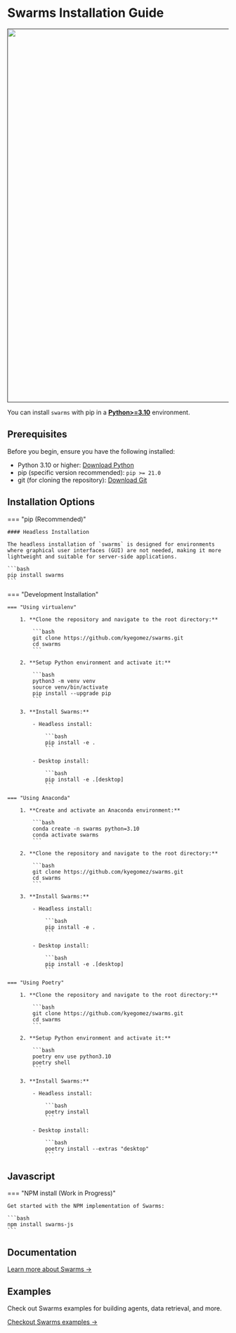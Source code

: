
# Swarms Installation Guide

<div align="center">
  <p>
    <a align="center" href="" target="_blank">
      <img
        width="850"
        src="https://github.com/kyegomez/swarms/raw/master/images/swarmslogobanner.png"
      >
    </a>
  </p>
</div>

You can install `swarms` with pip in a
[**Python>=3.10**](https://www.python.org/) environment.

## Prerequisites

Before you begin, ensure you have the following installed:

- Python 3.10 or higher: [Download Python](https://www.python.org/)
- pip (specific version recommended): `pip >= 21.0`
- git (for cloning the repository): [Download Git](https://git-scm.com/)

## Installation Options

=== "pip (Recommended)"

    #### Headless Installation

    The headless installation of `swarms` is designed for environments where graphical user interfaces (GUI) are not needed, making it more lightweight and suitable for server-side applications.

    ```bash
    pip install swarms
    ```

=== "Development Installation"

    === "Using virtualenv"

        1. **Clone the repository and navigate to the root directory:**

            ```bash
            git clone https://github.com/kyegomez/swarms.git
            cd swarms
            ```

        2. **Setup Python environment and activate it:**

            ```bash
            python3 -m venv venv
            source venv/bin/activate
            pip install --upgrade pip
            ```

        3. **Install Swarms:**

            - Headless install:

                ```bash
                pip install -e .
                ```

            - Desktop install:

                ```bash
                pip install -e .[desktop]
                ```

    === "Using Anaconda"

        1. **Create and activate an Anaconda environment:**

            ```bash
            conda create -n swarms python=3.10
            conda activate swarms
            ```

        2. **Clone the repository and navigate to the root directory:**

            ```bash
            git clone https://github.com/kyegomez/swarms.git
            cd swarms
            ```

        3. **Install Swarms:**

            - Headless install:

                ```bash
                pip install -e .
                ```

            - Desktop install:

                ```bash
                pip install -e .[desktop]
                ```

    === "Using Poetry"

        1. **Clone the repository and navigate to the root directory:**

            ```bash
            git clone https://github.com/kyegomez/swarms.git
            cd swarms
            ```

        2. **Setup Python environment and activate it:**

            ```bash
            poetry env use python3.10
            poetry shell
            ```

        3. **Install Swarms:**

            - Headless install:

                ```bash
                poetry install
                ```

            - Desktop install:

                ```bash
                poetry install --extras "desktop"
                ```

## Javascript

=== "NPM install (Work in Progress)"

    Get started with the NPM implementation of Swarms:

    ```bash
    npm install swarms-js
    ```

## Documentation

[Learn more about Swarms →](swarms/)

## Examples

Check out Swarms examples for building agents, data retrieval, and more.

[Checkout Swarms examples →](examples/)
